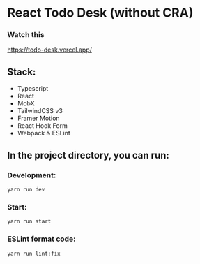 # React Todo Desk (without CRA)

### Watch this
https://todo-desk.vercel.app/

## Stack:
* Typescript
* React
* MobX
* TailwindCSS v3
* Framer Motion
* React Hook Form
* Webpack & ESLint

## In the project directory, you can run:
### Development:

```Shell
yarn run dev
```

### Start:

```Shell
yarn run start
```

### ESLint format code:

```Shell
yarn run lint:fix
```
